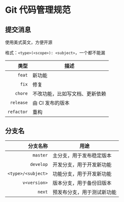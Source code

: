 # Git 代码管理规范

## 提交消息

使用美式英文，方便开源

格式：`<type>(<scope>): <subject>`，一个都不能漏

|       类型 | 描述                           |
| ---------: | ------------------------------ |
|     `feat` | 新功能                         |
|      `fix` | 修复                           |
|    `chore` | 不改功能，比如写文档、更新依赖 |
|  `release` | 由 CI 发布的版本               |
| `refactor` | 重构                           |

## 分支名

|           分支名称 | 用途                       |
| -----------------: | -------------------------- |
|           `master` | 主分支，用于发布稳定版本   |
|          `develop` | 开发分支，用于开发新功能   |
| `<type>/<subject>` | 功能分支，用于开发新功能   |
|       `v<version>` | 版本分支，用于备份旧版本   |
|             `next` | 预发布分支，用于测试新功能 |

